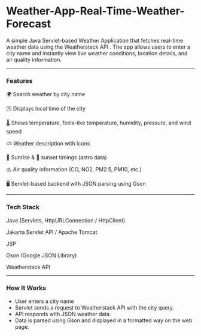 # Weather-App-Real-Time-Weather-Forecast
A simple Java Servlet-based Weather Application that fetches real-time weather data using the Weatherstack API . The app allows users to enter a city name and instantly view live weather conditions, location details, and air quality information.

------------------------------------------------------------------------------------------------------------------------------------------------------------------------------------------------

<h3>Features</h3>

🌍 Search weather by city name

🕒 Displays local time of the city

🌡️ Shows temperature, feels-like temperature, humidity, pressure, and wind speed

⛅ Weather description with icons

🌅 Sunrise & 🌇 sunset timings (astro data)

🫁 Air quality information (CO, NO2, PM2.5, PM10, etc.)

🖥️ Servlet-based backend with JSON parsing using Gson

------------------------------------------------------------------------------------------------------------------------------------------------------------------------------------------------
<h3>Tech Stack</h3>

Java (Servlets, HttpURLConnection / HttpClient)

Jakarta Servlet API / Apache Tomcat

JSP

Gson (Google JSON Library)

Weatherstack API

------------------------------------------------------------------------------------------------------------------------------------------------------------------------------------------------

<h3>How It Works</h3>
<ul>
<li>User enters a city name</li>
  
<li>Servlet sends a request to Weatherstack API with the city query.</li>

<li>API responds with JSON weather data.</li>

<li>Data is parsed using Gson and displayed in a formatted way on the web page.</li>
</ul>
